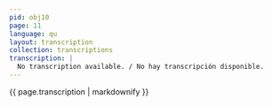 ```yaml
---
pid: obj10
page: 11
language: qu
layout: transcription
collection: transcriptions
transcription: |
  No transcription available. / No hay transcripción disponible.
---
```


{{ page.transcription | markdownify }}
